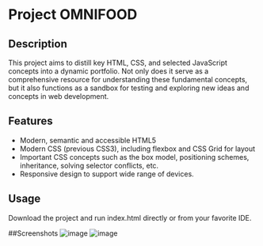 
# Project OMNIFOOD

## Description
This project aims to distill key HTML, CSS, and selected JavaScript concepts into a dynamic portfolio. 
Not only does it serve as a comprehensive resource for understanding these fundamental concepts, but it also functions as a sandbox for testing and exploring new ideas and concepts in web development.

## Features

* Modern, semantic and accessible HTML5
* Modern CSS (previous CSS3), including flexbox and CSS Grid for layout
* Important CSS concepts such as the box model, positioning schemes, inheritance, solving selector conflicts, etc.
* Responsive design to support wide range of devices.

## Usage

Download the project and run index.html directly or from your favorite IDE.

##Screenshots
![image](https://github.com/rougeTitan/OmniFood-HTML_CSS_TEST_PROJECT/assets/63300308/ce66d2a6-2e89-4638-8621-f85d4d509b85)
![image](https://github.com/rougeTitan/OmniFood-HTML_CSS_TEST_PROJECT/assets/63300308/4bedfb58-61ee-4748-917a-ca278b96af8e)



